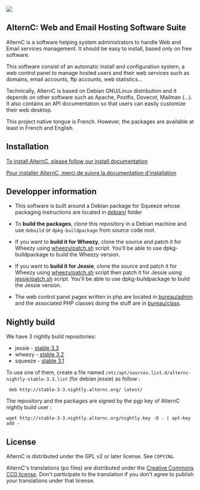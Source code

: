 ![](https://alternc.com/logo.png)

## AlternC: Web and Email Hosting Software Suite 

AlternC is a software helping system administrators to handle Web and Email services management. It should be easy to install, based only on free software. 

This software consist of an automatic install and configuration system, a web control panel to manage hosted users and their web services such as domains, email accounts, ftp accounts, web statistics...

Technically, AlternC is based on Debian GNU/Linux distribution and it depends on other software such as Apache, Postfix, Dovecot, Mailman (...). It also contains an API documentation so that users can easily customize their web desktop.

This project native tongue is French. However, the packages are available at least in French and English. 


## Installation

[To install AlternC, please follow our install documentation](https://alternc.com/Install-en)

[Pour installer AlternC, merci de suivre la documentation d'installation](https://alternc.com/Install-fr)

## Developper information

* This software is built around a Debian package for Squeeze whose packaging instructions are located in [debian/](debian/) folder
* To **build the packages**, clone this repository in a Debian machine and use `debuild` or `dpkg-buildpackage` from source code root.
* If you want to **build it for Wheezy**, clone the source and patch it for Wheezy using [wheezy/patch.sh](wheezy/patch.sh) script. You'll be able to use dpkg-buildpackage to build the Wheezy version.
* If you want to **build it for Jessie**, clone the source and patch it for Wheezy using [wheezy/patch.sh](wheezy/patch.sh) script then patch it for Jessie using [jessie/patch.sh](jessie/patch.sh) script. You'll be able to use dpkg-buildpackage to build the Jessie version.

* The web control panel pages written in php are located in [bureau/admin](bureau/admin) and the associated PHP classes doing the stuff are in [bureau/class](bureau/class).

## Nightly build

We have 3 nightly build repositories:
* jessie - [stable 3.3](http://stable-3-3.nightly.alternc.org/)
* wheezy - [stable 3.2](http://stable-3-2.nightly.alternc.org/)
* squeeze - [stable 3.1](http://stable-3-1.nightly.alternc.org/)

To use one of them, create a file named `/etc/apt/sources.list.d/alternc-nightly-stable-3.3.list` (for debian jessie) as follow :

```
 deb http://stable-3-3.nightly.alternc.org/ latest/
```

The repository and the packages are signed by the pgp key of AlternC nightly build user :

```
wget http://stable-3-3.nightly.alternc.org/nightly.key -O - | apt-key add - 
```

## License

AlternC is distributed under the GPL v2 or later license. See `COPYING`.

AlternC's translations (po files) are distributed under the [Creative Commons CC0 license](https://creativecommons.org/publicdomain/zero/1.0/). Don't participate to the translation if you don't agree to publish your translations under that license.

